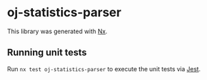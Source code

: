 # oj-statistics-parser

This library was generated with [Nx](https://nx.dev).

## Running unit tests

Run `nx test oj-statistics-parser` to execute the unit tests via [Jest](https://jestjs.io).
